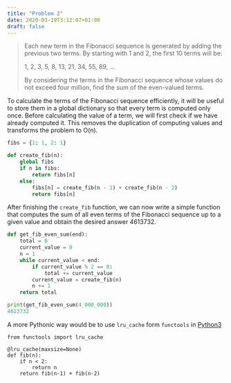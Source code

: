 ```yaml
---
title: "Problem 2"
date: 2020-03-19T3:12:07+01:00
draft: false
---
```


> Each new term in the Fibonacci sequence is generated by adding the previous two terms.
> By starting with 1 and 2, the first 10 terms will be:
>
> 1, 2, 3, 5, 8, 13, 21, 34, 55, 89, ...
>
> By considering the terms in the Fibonacci sequence whose values do not exceed four million, find the sum of the even-valued terms.

To calculate the terms of the Fibonacci sequence efficiently, it will be useful to store them in a global dictionary so that every term is computed only once. Before calculating the value of a term, we will first check if we have already computed it. This removes the duplication of computing values and transforms the problem to O(n).

```python
fibs = {1: 1, 2: 1}

def create_fib(n):
    global fibs
    if n in fibs:
        return fibs[n]
    else:
        fibs[n] = create_fib(n - 1) + create_fib(n - 2)
        return fibs[n]
```

After finishing the `create_fib` function, we can now write a simple function that computes the sum of all even terms of the Fibonacci sequence up to a given value and obtain the desired answer 4613732.

```python
def get_fib_even_sum(end):
    total = 0
    current_value = 0
    n = 1
    while current_value < end:
        if current_value % 2 == 0:
            total += current_value
        current_value = create_fib(n)
        n += 1
    return total

print(get_fib_even_sum(4_000_000))
4613732
```

A more Pythonic way would be to use `lru_cache` form `functools` in [Python3](https://docs.python.org/3/library/functools.html)

```
from functools import lru_cache

@lru_cache(maxsize=None)
def fib(n):
    if n < 2:
        return n
    return fib(n-1) + fib(n-2)
```
